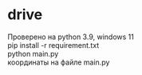 # drive
Проверено на python 3.9, windows 11 <br>
pip install -r requirement.txt <br>
python main.py <br>
координаты на файле main.py <br>
